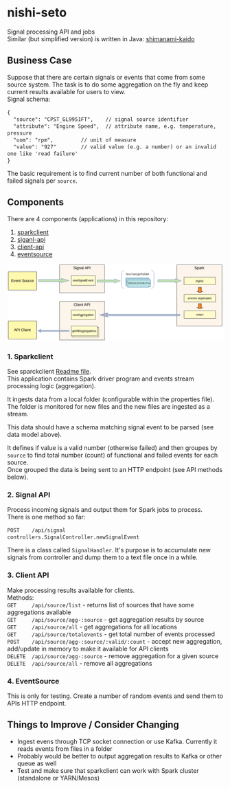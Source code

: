 # nishi-seto
Signal processing API and jobs  
Similar (but simplified version) is written in Java: [shimanami-kaido](https://github.com/oleglukin/shimanami-kaido)


## Business Case
Suppose that there are certain signals or events that come from some source system. The task is to do some aggregation on the fly and keep current results available for users to view.  
Signal schema:

```
{
  "source": "CPST_GL9951FT", 	// signal source identifier
  "attribute": "Engine Speed", 	// attribute name, e.g. temperature, pressure
  "uom": "rpm", 		// unit of measure
  "value": "927"		// valid value (e.g. a number) or an invalid one like 'read failure'
}
```
The basic requirement is to find current number of both functional and failed signals per `source`.

## Components
There are 4 components (applications) in this repository:
1. [sparkclient](https://github.com/oleglukin/nishi-seto/tree/master/sparkclient)
2. [siganl-api](https://github.com/oleglukin/nishi-seto/tree/master/signal-api)
3. [client-api](https://github.com/oleglukin/nishi-seto/tree/master/client-api)
4. [eventsource](https://github.com/oleglukin/nishi-seto/tree/master/eventsource)


![Components](./components.png)


### 1. Sparkclient
See sparckclient [Readme file](/blob/master/sparkclient/README.md).  
This application contains Spark driver program and events stream processing logic (aggregation).

It ingests data from a local folder (configurable within the properties file). The folder is monitored for new files and the new files are ingested as a stream.

This data should have a schema matching signal event to be parsed (see data model above).

It defines if value is a valid number (otherwise failed) and then groupes by `source` to find total number (count) of functional and failed events for each source.  
Once grouped the data is being sent to an HTTP endpoint (see API methods below).

### 2. Signal API
Process incoming signals and output them for Spark jobs to process.  
There is one method so far:

```
POST    /api/signal                 controllers.SignalController.newSignalEvent
```

There is a class called `SignalHandler`. It's purpose is to accumulate new signals from controller and dump them to a text file once in a while.

### 3. Client API
Make processing results available for clients.  
Methods:  
`GET     /api/source/list` - returns list of sources that have some aggregations available  
`GET     /api/source/agg-:source` - get aggregation results by source  
`GET     /api/source/all` - get aggregations for all locations  
`GET     /api/source/totalevents` - get total number of events processed  
`POST    /api/source/agg-:source/:valid/:count` - accept new aggregation, add/update in memory to make it available for API clients  
`DELETE  /api/source/agg-:source` - remove aggregation for a given source  
`DELETE  /api/source/all` - remove all aggregations

### 4. EventSource
This is only for testing. Create a number of random events and send them to APIs HTTP endpoint.


## Things to Improve / Consider Changing
- Ingest evens through TCP socket connection or use Kafka. Currently it reads events from  files in a folder
- Probably would be better to output aggregation results to Kafka or other queue as well
- Test and make sure that sparkclient can work with Spark cluster (standalone or YARN/Mesos)

